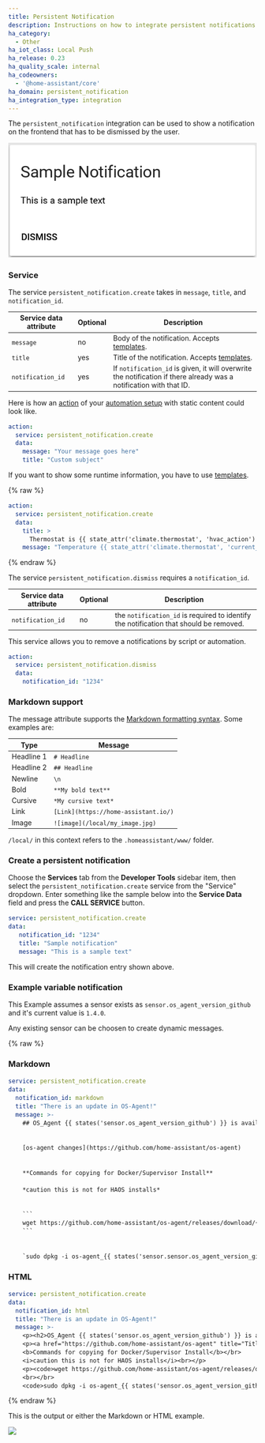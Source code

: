 ```yaml
---
title: Persistent Notification
description: Instructions on how to integrate persistent notifications into Home Assistant.
ha_category:
  - Other
ha_iot_class: Local Push
ha_release: 0.23
ha_quality_scale: internal
ha_codeowners:
  - '@home-assistant/core'
ha_domain: persistent_notification
ha_integration_type: integration
---
```


The `persistent_notification` integration can be used to show a notification on the frontend that has to be dismissed by the user.

<p class='img'>
  <img src='/images/screenshots/persistent-notification.png' />
</p>

### Service

The service `persistent_notification.create` takes in `message`, `title`, and `notification_id`.

| Service data attribute | Optional | Description |
| ---------------------- | -------- | ----------- |
| `message`              |       no | Body of the notification. Accepts [templates](/topics/templating/).
| `title`                |      yes | Title of the notification. Accepts [templates](/topics/templating/).
| `notification_id`      |      yes | If `notification_id` is given, it will overwrite the notification if there already was a notification with that ID.

Here is how an [action](/getting-started/automation-action/) of your [automation setup](/getting-started/automation/) with static content could look like.

```yaml
action:
  service: persistent_notification.create
  data:
    message: "Your message goes here"
    title: "Custom subject"
```

If you want to show some runtime information, you have to use [templates](/topics/templating/).

{% raw %}

```yaml
action:
  service: persistent_notification.create
  data:
    title: >
      Thermostat is {{ state_attr('climate.thermostat', 'hvac_action') }}
    message: "Temperature {{ state_attr('climate.thermostat', 'current_temperature') }}"
```

{% endraw %}

The service `persistent_notification.dismiss` requires a `notification_id`.

| Service data attribute | Optional | Description |
| ---------------------- | -------- | ----------- |
| `notification_id`      |      no  | the `notification_id` is required to identify the notification that should be removed.

This service allows you to remove a notifications by script or automation.

```yaml
action:
  service: persistent_notification.dismiss
  data:
    notification_id: "1234"
```

### Markdown support

The message attribute supports the [Markdown formatting syntax](https://daringfireball.net/projects/markdown/syntax). Some examples are:

| Type | Message |
| ---- | ------- |
| Headline 1 | `# Headline` |
| Headline 2 | `## Headline` |
| Newline | `\n` |
| Bold | `**My bold text**` |
| Cursive | `*My cursive text*` |
| Link | `[Link](https://home-assistant.io/)` |
| Image | `![image](/local/my_image.jpg)` |

<div class="note">

  `/local/` in this context refers to the `.homeassistant/www/` folder.

</div>

### Create a persistent notification

Choose the **Services** tab from the **Developer Tools** sidebar item, then select the `persistent_notification.create` service from the "Service" dropdown. Enter something like the sample below into the **Service Data** field and press the **CALL SERVICE** button.

```yaml
service: persistent_notification.create
data:
   notification_id: "1234"
   title: "Sample notification"
   message: "This is a sample text"

```
This will create the notification entry shown above.

### Example variable notification

This Example assumes a sensor exists as `sensor.os_agent_version_github` and it's current value is `1.4.0`.

Any existing sensor can be choosen to create dynamic messages. 

{% raw %}

### Markdown

```yaml
service: persistent_notification.create
data:
  notification_id: markdown
  title: "There is an update in OS-Agent!"
  message: >-
    ## OS_Agent {{ states('sensor.os_agent_version_github') }} is available

    
    [os-agent changes](https://github.com/home-assistant/os-agent)
    
    
    **Commands for copying for Docker/Supervisor Install**
    
    *caution this is not for HAOS installs*


    ```
    wget https://github.com/home-assistant/os-agent/releases/download/{{ states('sensor.os_agent_version_github') }}/os-agent_1.4.0_linux_x86_64.deb
    ```
    
    
    `sudo dpkg -i os-agent_{{ states('sensor.sensor.os_agent_version_github') }}_linux_x86_64.deb`

```

### HTML

```yaml
service: persistent_notification.create
data:
  notification_id: html
  title: "There is an update in OS-Agent!"
  message: >-
    <p><h2>OS_Agent {{ states('sensor.os_agent_version_github') }} is available</h2></p>
    <p><a href="https://github.com/home-assistant/os-agent" title="Title">os-agent changes</a></p>
    <b>Commands for copying for Docker/Supervisor Install</b></br>
    <i>caution this is not for HAOS installs</i><br></p>
    <p><code>wget https://github.com/home-assistant/os-agent/releases/download/{{ states('sensor.os_agent_version_github') }}/os-agent_1.4.0_linux_x86_64.deb</code>
    <br></br>
    <code>sudo dpkg -i os-agent_{{ states('sensor.os_agent_version_github') }}_linux_x86_64.deb</code></p>
```
{% endraw %}

This is the output or either the Markdown or HTML example.

<p class='img'>
  <img src='/images/screenshots/persistant_notification2_capture.png' />
</p>
